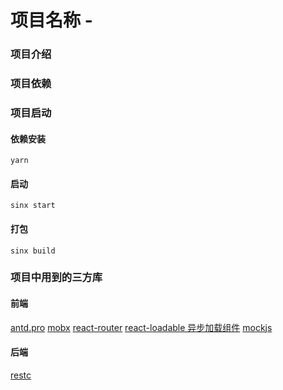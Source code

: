 # 项目名称 - 

### 项目介绍


### 项目依赖


### 项目启动

#### 依赖安装
```
yarn
```

#### 启动
```
sinx start
```

#### 打包
```
sinx build
```


### 项目中用到的三方库

#### 前端
[antd.pro](https://preview.pro.ant.design)
[mobx](http://cn.mobx.js.org/)
[react-router](https://github.com/ReactTraining/react-router)
[react-loadable 异步加载组件](https://github.com/thejameskyle/react-loadable)
[mockjs](https://github.com/nuysoft/Mock/wiki/Syntax-Specification)

#### 后端
[restc](https://elemefe.github.io/restc/intro/)
